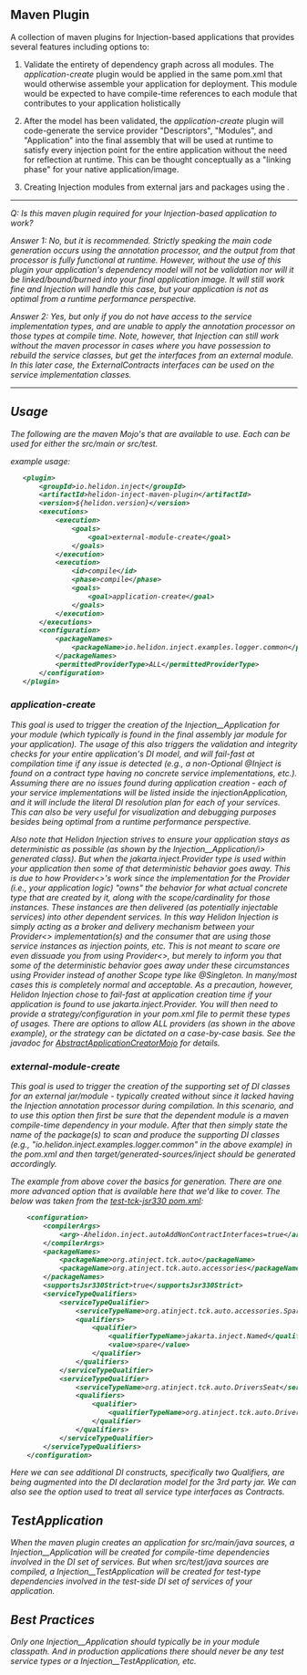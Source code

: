 Maven Plugin
---

A collection of maven plugins for Injection-based applications that provides several features including options to:

1. Validate the entirety of dependency graph across all modules. The <i>application-create</i> plugin would be applied in the same pom.xml
   that would otherwise assemble your application for deployment. This module would be expected to have compile-time references to
   each module that contributes to your application holistically

2. After the model has been validated, the <i>application-create</i> plugin will code-generate the service provider "Descriptors", "Modules", and "Application" into the
   final assembly that will be used at runtime to satisfy every injection point for the entire application without the need for reflection at runtime. This can be thought conceptually as a "linking phase" for your native application/image.

3. Creating Injection modules from external jars and packages using the <i>.

---

Q: Is this maven plugin required for your Injection-based application to work?

Answer 1: No, but it is recommended. Strictly speaking the main code generation occurs using the annotation processor, and the output from that processor is fully functional at runtime. However, without the use of this plugin your application's dependency model will not be validation nor will it be linked/bound/burned into your final application image.  It will still work fine and Injection will handle this case, but your application is not as optimal from a runtime performance perspective.

Answer 2: Yes, but only if you do not have access to the service implementation types, and are unable to apply the annotation processor on those types at compile time. Note, however, that Injection can still work without the maven processor in cases where you have possession to rebuild the service classes, but get the interfaces from an external module. In this later case, the <i>ExternalContracts</i> interfaces can be used on the service implementation classes. 

---

## Usage

The following are the maven Mojo's that are available to use. Each can be used for either the src/main or src/test. 

example usage:
```pom.xml
   <plugin>
       <groupId>io.helidon.inject</groupId>
       <artifactId>helidon-inject-maven-plugin</artifactId>
       <version>${helidon.version}</version>
       <executions>
           <execution>
               <goals>
                   <goal>external-module-create</goal>
               </goals>
           </execution>
           <execution>
               <id>compile</id>
               <phase>compile</phase>
               <goals>
                   <goal>application-create</goal>
               </goals>
           </execution>
       </executions>
       <configuration>
           <packageNames>
               <packageName>io.helidon.inject.examples.logger.common</packageName>
           </packageNames>
           <permittedProviderType>ALL</permittedProviderType>
       </configuration>
   </plugin>
```

### application-create
This goal is used to trigger the creation of the <i>Injection__Application</i> for your module (which typically is found in the final assembly jar module for your application). The usage of this also triggers the validation and integrity checks for your entire application's DI model, and will fail-fast at compilation time if any issue is detected (e.g., a non-Optional @Inject is found on a contract type having no concrete service implementations, etc.). Assuming there are no issues found during application creation - each of your service implementations will be listed inside the <i>injectionApplication</i>, and it will include the literal DI resolution plan for each of your services. This can also be very useful for visualization and debugging purposes besides being optimal from a runtime performance perspective.

Also note that Helidon Injection strives to ensure your application stays as deterministic as possible (as shown by the <i>Injection__Application/i> generated class). But when the <i>jakarta.inject.Provider</i> type is used within your application then some of that deterministic behavior goes away. This is due to how Provider<>'s work since the implementation for the Provider (i.e., your application logic) "owns" the behavior for what actual concrete type that are created by it, along with the scope/cardinality for those instances. These instances are then delivered (as potentially injectable services) into other dependent services.  In this way Helidon Injection is simply acting as a broker and delivery mechanism between your Provider<> implementation(s) and the consumer that are using those service instances as injection points, etc. This is not meant to scare ore even dissuade you from using Provider<>, but merely to inform you that some of the deterministic behavior goes away under these circumstances using Provider instead of another Scope type like @Singleton. In many/most cases this is completely normal and acceptable. As a precaution, however, Helidon Injection chose to fail-fast at application creation time if your application is found to use jakarta.inject.Provider<T>. You will then need to provide a strategy/configuration in your pom.xml file to permit these types of usages. There are options to allow ALL providers (as shown in the above example), or the strategy can be dictated on a case-by-case basis. See the javadoc for [AbstractApplicationCreatorMojo](src/main/java/io/helidon/inject/maven/plugin/AbstractApplicationCreatorMojo.java) for details.

### external-module-create
This goal is used to trigger the creation of the supporting set of DI classes for an external jar/module - typically created without since it lacked having the Injection annotation processor during compilation. In this scenario, and to use this option then first be sure that the dependent module is a maven compile-time dependency in your module. After that then simply state the name of the package(s) to scan and produce the supporting DI classes (e.g., "io.helidon.inject.examples.logger.common" in the above example) in the pom.xml and then target/generated-sources/inject should be generated accordingly.

The example from above cover the basics for generation. There are one more advanced option that is available here that we'd like to cover. The below was taken from the [test-tck-jsr330 pom.xml](../tests/tck-jsr330/pom.xml):

```pom.xml
    <configuration>
        <compilerArgs>
            <arg>-Ahelidon.inject.autoAddNonContractInterfaces=true</arg>
        </compilerArgs>
        <packageNames>
            <packageName>org.atinject.tck.auto</packageName>
            <packageName>org.atinject.tck.auto.accessories</packageName>
        </packageNames>
        <supportsJsr330Strict>true</supportsJsr330Strict>
        <serviceTypeQualifiers>
            <serviceTypeQualifier>
                <serviceTypeName>org.atinject.tck.auto.accessories.SpareTire</serviceTypeName>
                <qualifiers>
                    <qualifier>
                        <qualifierTypeName>jakarta.inject.Named</qualifierTypeName>
                        <value>spare</value>
                    </qualifier>
                </qualifiers>
            </serviceTypeQualifier>
            <serviceTypeQualifier>
                <serviceTypeName>org.atinject.tck.auto.DriversSeat</serviceTypeName>
                <qualifiers>
                    <qualifier>
                        <qualifierTypeName>org.atinject.tck.auto.Drivers</qualifierTypeName>
                    </qualifier>
                </qualifiers>
            </serviceTypeQualifier>
        </serviceTypeQualifiers>
    </configuration>
```

Here we can see additional DI constructs, specifically two Qualifiers, are being augmented into the DI declaration model for the 3rd party jar. We can also see the option used to treat all service type interfaces as Contracts.

## TestApplication
When the maven plugin creates an application for <i>src/main/java</i> sources, a <i>Injection__Application</i> will be created for compile-time dependencies involved in the DI set of services. But when <i>src/test/java</i> sources are compiled, a <i>Injection__TestApplication</i> will be created for test-type dependencies involved in the test-side DI set of services of your application.

## Best Practices
Only one <i>Injection__Application</i> should typically be in your module classpath. And in production applications there should never be any test service types or a <i>Injection__TestApplication</i>, etc.
